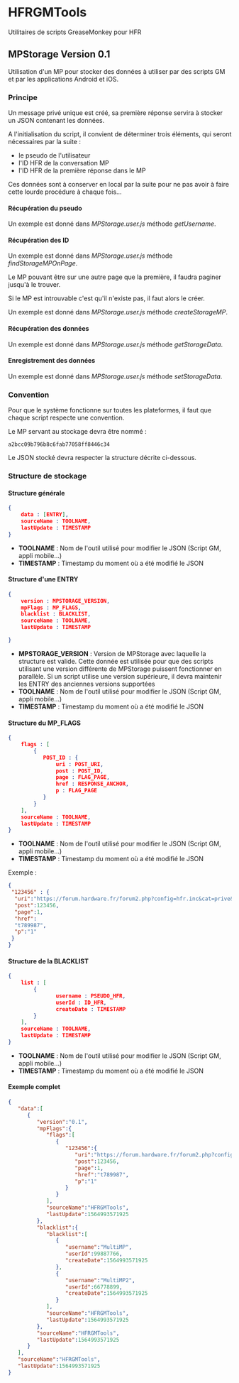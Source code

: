 # HFRGMTools

Utilitaires de scripts GreaseMonkey pour HFR

## MPStorage Version 0.1

Utilisation d'un MP pour stocker des données à utiliser par des scripts GM et par les applications Android et iOS.

### Principe

Un message privé unique est créé, sa première réponse servira à stocker un JSON contenant les données.

A l'initialisation du script, il convient de déterminer trois éléments, qui seront nécessaires par la suite :

* le pseudo de l'utilisateur
* l'ID HFR de la conversation MP
* l'ID HFR de la première réponse dans le MP

Ces données sont à conserver en local par la suite pour ne pas avoir à faire cette lourde procédure à chaque fois...

#### Récupération du pseudo

Un exemple est donné dans _MPStorage.user.js_ méthode _getUsername_.

#### Récupération des ID

Un exemple est donné dans _MPStorage.user.js_ méthode _findStorageMPOnPage_.

Le MP pouvant être sur une autre page que la première, il faudra paginer jusqu'à le trouver.

Si le MP est introuvable c'est qu'il n'existe pas, il faut alors le créer.

Un exemple est donné dans _MPStorage.user.js_ méthode _createStorageMP_.

#### Récupération des données

Un exemple est donné dans _MPStorage.user.js_ méthode _getStorageData_.

#### Enregistrement des données

Un exemple est donné dans _MPStorage.user.js_ méthode _setStorageData_.

### Convention 

Pour que le système fonctionne sur toutes les plateformes, il faut que chaque script respecte une convention.

Le MP servant au stockage devra être nommé : 

```
a2bcc09b796b8c6fab77058ff8446c34
```

Le JSON stocké devra respecter la structure décrite ci-dessous.

### Structure de stockage

#### Structure générale

```json
{
    data : [ENTRY],
    sourceName : TOOLNAME,
    lastUpdate : TIMESTAMP
}
```

* **TOOLNAME** : Nom de l'outil utilisé pour modifier le JSON (Script GM, appli mobile...)
* **TIMESTAMP** : Timestamp du moment où a été modifié le JSON


#### Structure d'une ENTRY

```json
{
    version : MPSTORAGE_VERSION,
    mpFlags : MP_FLAGS,
    blacklist : BLACKLIST,
    sourceName : TOOLNAME,
    lastUpdate : TIMESTAMP

}
```

* **MPSTORAGE_VERSION** : Version de MPStorage avec laquelle la structure est valide. Cette donnée est utilisée pour que des scripts utilisant une version différente de MPStorage puissent fonctionner en parallèle. Si un script utilise une version supérieure, il devra maintenir les ENTRY des anciennes versions supportées
* **TOOLNAME** : Nom de l'outil utilisé pour modifier le JSON (Script GM, appli mobile...)
* **TIMESTAMP** : Timestamp du moment où a été modifié le JSON

#### Structure du MP_FLAGS

```json
{
    flags : [
        {
           POST_ID : {
               uri : POST_URI,
               post : POST_ID,
               page : FLAG_PAGE,
               href : RESPONSE_ANCHOR,
               p : FLAG_PAGE
           } 
        }
    ],
    sourceName : TOOLNAME,
    lastUpdate : TIMESTAMP
}
```

* **TOOLNAME** : Nom de l'outil utilisé pour modifier le JSON (Script GM, appli mobile...)
* **TIMESTAMP** : Timestamp du moment où a été modifié le JSON

Exemple :

```json
{
 "123456" : {
  "uri":"https://forum.hardware.fr/forum2.php?config=hfr.inc&cat=prive&post=123456&page=1&p=1&sondage=0&owntopic=0&trash=0&trash_post=0&print=0&numreponse=0&quote_only=0&new=0&nojs=0#t789987",
  "post":123456,
  "page":1,
  "href":
  "t789987",
  "p":"1"
 }
}
```


#### Structure de la BLACKLIST

```json
{
    list : [
        {
               username : PSEUDO_HFR,
               userId : ID_HFR,
               createDate : TIMESTAMP
        }
    ],
    sourceName : TOOLNAME,
    lastUpdate : TIMESTAMP
}
```

* **TOOLNAME** : Nom de l'outil utilisé pour modifier le JSON (Script GM, appli mobile...)
* **TIMESTAMP** : Timestamp du moment où a été modifié le JSON

#### Exemple complet

```json
{
   "data":[
      {
         "version":"0.1",
         "mpFlags":{
            "flags":[
               {
                  "123456":{
                     "uri":"https://forum.hardware.fr/forum2.php?config=hfr.inc&cat=prive&post=123456&page=1&p=1&sondage=0&owntopic=0&trash=0&trash_post=0&print=0&numreponse=0&quote_only=0&new=0&nojs=0#t789987",
                     "post":123456,
                     "page":1,
                     "href":"t789987",
                     "p":"1"
                  }
               }
            ],
            "sourceName":"HFRGMTools",
            "lastUpdate":1564993571925
         },
         "blacklist":{
            "blacklist":[
               {
                  "username":"MultiMP",
                  "userId":99887766,
                  "createDate":1564993571925
               },
               {
                  "username":"MultiMP2",
                  "userId":66778899,
                  "createDate":1564993571925
               }
            ],
            "sourceName":"HFRGMTools",
            "lastUpdate":1564993571925
         },
         "sourceName":"HFRGMTools",
         "lastUpdate":1564993571925
      }
   ],
   "sourceName":"HFRGMTools",
   "lastUpdate":1564993571925
}

```